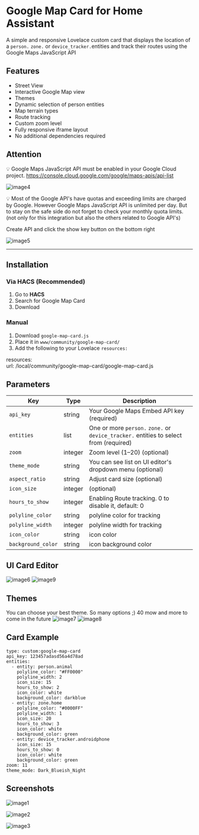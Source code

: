 # Google Map Card for Home Assistant

A simple and responsive Lovelace custom card that displays the location of a `person.` `zone.` or `device_tracker.`entities and track their routes using the Google Maps JavaScript API

## Features

- Street View
- Interactive Google Map view
- Themes
- Dynamic selection of person entities
- Map terrain types
- Route tracking
- Custom zoom level
- Fully responsive iframe layout
- No additional dependencies required


## Attention

💡 Google Maps JavaScript API must be enabled in your Google Cloud project. https://console.cloud.google.com/google/maps-apis/api-list

![image4](images/gm4.png)

💡 Most of the Google API's have quotas and exceeding limits are charged by Google. However Google Maps JavaScript API is unlimited per day. But to stay on the safe side do not forget to check your monthly quota limits. (not only for this integration but also the others related to Google API's)

Create API and click the show key button on the bottom right

![image5](images/gm5.png)


---

## Installation

### Via HACS (Recommended)

1. Go to **HACS**
2. Search for Google Map Card
3. Download
   
### Manual

1. Download `google-map-card.js`
2. Place it in `www/community/google-map-card/`
3. Add the following to your Lovelace `resources:`

resources:   
url: /local/community/google-map-card/google-map-card.js



## Parameters

| Key        | Type    | Description                                              |
| ---------- | ------- | -------------------------------------------------------- |
| `api_key`  | string  | Your Google Maps Embed API key (required)                |
| `entities` | list    | One or more `person.` `zone.` or `device_tracker.` entities to select from (required) |
| `zoom`     | integer | Zoom level (1–20) (optional)                             |
| `theme_mode`| string  | You can see list on UI editor's dropdown menu (optional)|
| `aspect_ratio`| string  | Adjust card size (optional)                           |
| `icon_size`| integer | (optional)                                               |
| `hours_to_show`| integer | Enabling Route tracking. 0 to disable it, default: 0 |
| `polyline_color`| string  | polyline color for tracking                         |
| `polyline_width`| integer | polyline width for tracking                         |
| `icon_color`| string  | icon color                                              |
| `background_color`| string  | icon background color                             |

## UI Card Editor
![image6](images/gm6.png)
![image9](images/gm9.png)



## Themes
You can choose your best theme. So many options ;) 40 mow and more to come in the future
![image7](images/gm7.png)
![image8](images/gm8.png)



## Card Example
```
type: custom:google-map-card
api_key: 123457adasd56a4d78ad
entities:
  - entity: person.animal
    polyline_color: "#FF0000"
    polyline_width: 2
    icon_size: 15
    hours_to_show: 2
    icon_color: white
    background_color: darkblue
  - entity: zone.home
    polyline_color: "#0000FF"
    polyline_width: 1
    icon_size: 20
    hours_to_show: 3
    icon_color: white
    background_color: green
  - entity: device_tracker.androidphone
    icon_size: 15
    hours_to_show: 0
    icon_color: white
    background_color: green
zoom: 11
theme_mode: Dark_Blueish_Night

```


## Screenshots
![image1](images/gm1.png)

![image2](images/gm2.png)

![image3](images/gm3.png)



